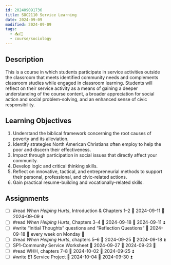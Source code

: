 ```yaml
---
id: 202409091736
title: SOC2110 Service Learning
date: 2024-09-09
modified: 2024-09-09
tags:
  - 📥/🌲
  - course/sociology
---
```



## Description

This is a course in which students participate in service activities outside the classroom that meets identified community needs and complements classroom studies while engaged in classroom learning. Students will reflect on their service activity as a means of gaining a deeper understanding of the course content, a broader appreciation for social action and social problem-solving, and an enhanced sense of civic responsibility.

## Learning Objectives

1. Understand the biblical framework concerning the root causes of poverty and its alleviation.
2. Identify strategies North American Christians often employ to help the poor and discern their effectiveness.
3. Impact through participation in social issues that directly affect your community.
4. Develop logic and critical thinking skills.
5. Reflect on innovative, tactical, and entrepreneurial methods to support their personal, professional, and civic-related actions.
6. Gain practical resume-building and vocationally-related skills.

## Assignments

- [ ] #read *When Helping Hurts*, Introduction & Chapters 1–2 📅 2024-09-11 🛫 2024-09-09 ⏫ 
- [ ] #read *When Helping Hurts*, Chapters 3–4 📅 2024-09-18 🛫 2024-09-11 ⏫ 
- [ ] #write “Initial Thoughts” questions and “Reflection Questions” 📅 2024-09-18 🔁 every week on Monday 🔽 
- [ ] #read *When Helping Hurts*, chapters 5–6 📅 2024-09-25 🛫 2024-09-18 ⏫ 
- [ ] SP1-Community Service Worksheet 📅 2024-09-27 🛫 2024-09-23 🔺 
- [ ] #read WHH, chapters 7–8 📅 2024-10-02 🛫 2024-09-25 ⏫ 
- [ ] #write E1 Service Project 📅 2024-10-04 🛫 2024-09-30 ⏫ 

